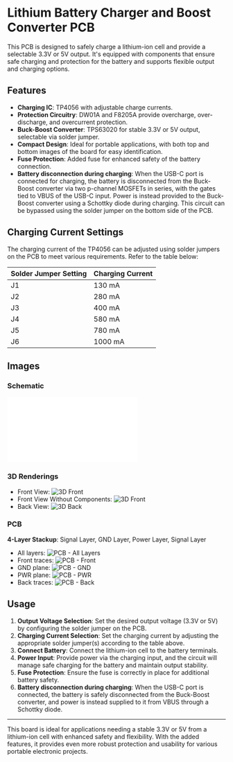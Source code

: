 # Lithium Battery Charger and Boost Converter PCB

This PCB is designed to safely charge a lithium-ion cell and provide a selectable 3.3V or 5V output. It's equipped with components that ensure safe charging and protection for the battery and supports flexible output and charging options. 

## Features

- **Charging IC**: TP4056 with adjustable charge currents.
- **Protection Circuitry**: DW01A and F8205A provide overcharge, over-discharge, and overcurrent protection.
- **Buck-Boost Converter**: TPS63020 for stable 3.3V or 5V output, selectable via solder jumper.
- **Compact Design**: Ideal for portable applications, with both top and bottom images of the board for easy identification.
- **Fuse Protection**: Added fuse for enhanced safety of the battery connection.
- **Battery disconnection during charging**: When the USB-C port is connected for charging, the battery is disconnected from the Buck-Boost converter via two p-channel MOSFETs in series, with the gates tied to VBUS of the USB-C input. Power is instead provided to the Buck-Boost converter using a Schottky diode during charging. This circuit can be bypassed using the solder jumper on the bottom side of the PCB.

## Charging Current Settings

The charging current of the TP4056 can be adjusted using solder jumpers on the PCB to meet various requirements. Refer to the table below:

| Solder Jumper Setting | Charging Current |
|-----------------------|------------------|
| J1                    | 130 mA           |
| J2                    | 280 mA           |
| J3                    | 400 mA           |
| J4                    | 580 mA           |
| J5                    | 780 mA           |
| J6                    | 1000 mA          |

## Images

### Schematic
![Schematic](imgs/schematic-v1.3.pdf)

### 3D Renderings
- Front View: ![3D Front](imgs/3d-front.png)
- Front View Without Components: ![3D Front](imgs/3d-front-no-components.png)
- Back View: ![3D Back](imgs/3d-back.png)

### PCB
**4-Layer Stackup**: Signal Layer, GND Layer, Power Layer, Signal Layer
- All layers: ![PCB - All Layers](imgs/pcb.png)
- Front traces: ![PCB - Front](imgs/pcb-front.png)
- GND plane: ![PCB - GND](imgs/pcb-gnd.png)
- PWR plane: ![PCB - PWR](imgs/pcb-pwr.png)
- Back traces: ![PCB - Back](imgs/pcb-back.png)

## Usage

1. **Output Voltage Selection**: Set the desired output voltage (3.3V or 5V) by configuring the solder jumper on the PCB.
2. **Charging Current Selection**: Set the charging current by adjusting the appropriate solder jumper(s) according to the table above.
3. **Connect Battery**: Connect the lithium-ion cell to the battery terminals.
4. **Power Input**: Provide power via the charging input, and the circuit will manage safe charging for the battery and maintain output stability.
5. **Fuse Protection**: Ensure the fuse is correctly in place for additional battery safety.
6. **Battery disconnection during charging**: When the USB-C port is connected, the battery is safely disconnected from the Buck-Boost converter, and power is instead supplied to it from VBUS through a Schottky diode.

---

This board is ideal for applications needing a stable 3.3V or 5V from a lithium-ion cell with enhanced safety and flexibility. With the added features, it provides even more robust protection and usability for various portable electronic projects.
